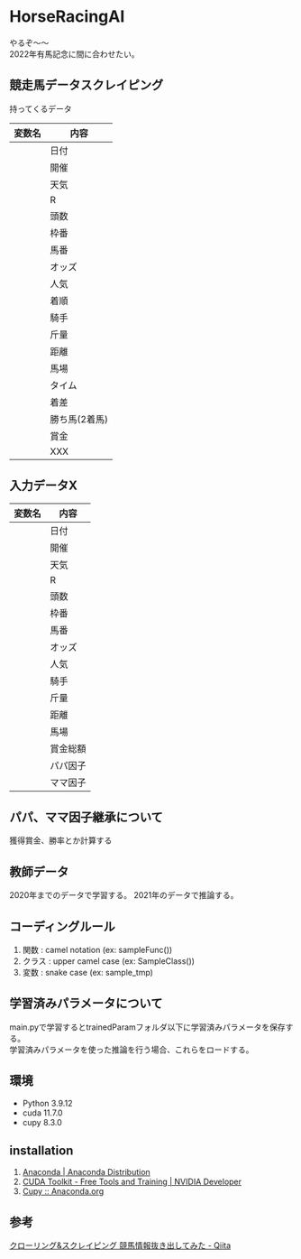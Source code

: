 # HorseRacingAI

やるぞ～～  
2022年有馬記念に間に合わせたい。

## 競走馬データスクレイピング
持ってくるデータ

| 変数名 |  内容  |
| ---- | ---- |
|    |日付	|
|    |開催	|
|    |天気|
|    |R|
|    |頭数|
|    |枠番|
|    |馬番|
|    |オッズ|
|    |人気|
|    |着順|
|    |騎手|
|    |斤量|
|    |距離|
|    |馬場|
|    |タイム|
|    |着差|
|    |勝ち馬(2着馬)|
|    |賞金|
||XXX|

## 入力データX
| 変数名 |  内容  |
| ---- | ---- |
|    |日付	|
|    |開催	|
|    |天気|
|    |R|
|    |頭数|
|    |枠番|
|    |馬番|
|    |オッズ|
|    |人気|
|    |騎手|
|    |斤量|
|    |距離|
|    |馬場|
|    |賞金総額|
||パパ因子|
||ママ因子|

## パパ、ママ因子継承について
獲得賞金、勝率とか計算する

## 教師データ
2020年までのデータで学習する。
2021年のデータで推論する。

## コーディングルール
1. 関数 : camel notation (ex: sampleFunc())
2. クラス : upper camel case (ex: SampleClass())
3. 変数 : snake case (ex: sample_tmp)

## 学習済みパラメータについて
main.pyで学習するとtrainedParamフォルダ以下に学習済みパラメータを保存する。  
学習済みパラメータを使った推論を行う場合、これらをロードする。  

## 環境
* Python 3.9.12
* cuda 11.7.0
* cupy 8.3.0

## installation
1. [Anaconda | Anaconda Distribution](https://www.anaconda.com/products/distribution)
2. [CUDA Toolkit - Free Tools and Training | NVIDIA Developer](https://developer.nvidia.com/cuda-toolkit)
3. [Cupy :: Anaconda.org](https://anaconda.org/anaconda/cupy)


## 参考
[クローリング&スクレイピング 競馬情報抜き出してみた - Qiita](https://qiita.com/penguinz222/items/6a30d026ede2e822e245)
